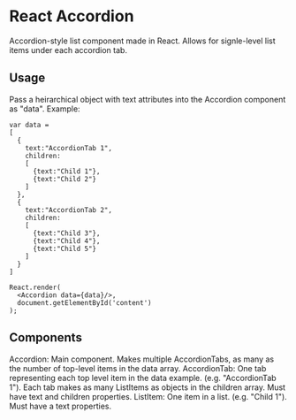 React Accordion
===============

Accordion-style list component made in React. Allows for signle-level list items under each accordion tab.

Usage
-----

Pass a heirarchical object with text attributes into the Accordion component as "data". Example:

    var data =
    [
      {
        text:"AccordionTab 1",
        children:
        [
          {text:"Child 1"},
          {text:"Child 2"}
        ]
      },
      {
        text:"AccordionTab 2",
        children:
        [
          {text:"Child 3"},
          {text:"Child 4"},
          {text:"Child 5"}
        ]
      }
    ]

    React.render(
      <Accordion data={data}/>,
      document.getElementById('content')
    );

Components
----------

Accordion: Main component. Makes multiple AccordionTabs, as many as the number of top-level items in the data array.
AccordionTab: One tab representing each top level item in the data example. (e.g. "AccordionTab 1"). Each tab makes as many ListItems as objects in the children array. Must have text and children properties.
ListItem: One item in a list. (e.g. "Child 1"). Must have a text properties.